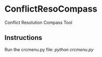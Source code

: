 # ConflictResoCompass
Conflict Resolution Compass Tool

## Instructions
Run the crcmenu.py file: *python crcmenu.py*
